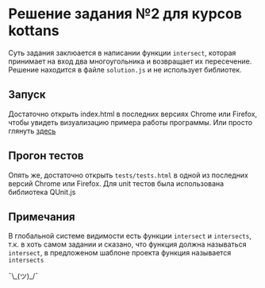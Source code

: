 # Решение задания №2 для курсов kottans
Суть задания заклюается в написании функции `intersect`, которая принимает на вход два многоугольника и возвращает их пересечение. Решение находится в файле `solution.js` и не использует библиотек.
## Запуск
Достаточно открыть index.html в последних версиях Chrome или Firefox, чтобы увидеть визуализацию примера работы программы. Или просто глянуть [здесь](http://yevs.github.io/polygons-intersection/)
## Прогон тестов
Опять же, достаточно открыть `tests/tests.html` в одной из последних версий Chrome или Firefox. Для unit тестов была использована библиотека QUnit.js
## Примечания
В глобальной системе видимости есть функции `intersect` и `intersects`, т.к. в хоть самом задании и сказано, что функция должна называться `intersect`, в предложеном шаблоне проекта функция называется `intersects`

¯\\\_(ツ)\_/¯
